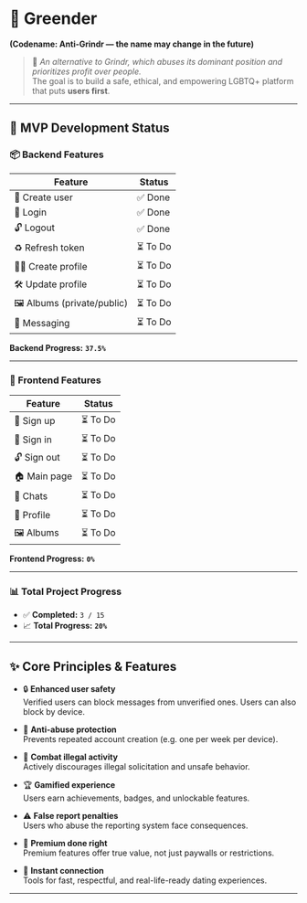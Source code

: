 # 🌈 Greender  
**(Codename: Anti-Grindr — the name may change in the future)**

> 💬 *An alternative to Grindr, which abuses its dominant position and prioritizes profit over people.*  
> The goal is to build a safe, ethical, and empowering LGBTQ+ platform that puts **users first**.

---

## 🚀 MVP Development Status

### 📦 Backend Features

| Feature                        | Status   |
|-------------------------------|----------|
| 👤 Create user                 | ✅ Done  |
| 🔐 Login                      | ✅ Done  |
| 🔓 Logout                     | ✅ Done  |
| ♻️ Refresh token              | ⏳ To Do |
| 🧑‍💻 Create profile            | ⏳ To Do |
| 🛠️ Update profile             | ⏳ To Do |
| 🖼️ Albums (private/public)     | ⏳ To Do |
| 💬 Messaging                   | ⏳ To Do |

**Backend Progress:** **`37.5%`**

---

### 🎨 Frontend Features

| Feature       | Status   |
|---------------|----------|
| 📝 Sign up     | ⏳ To Do |
| 🔐 Sign in     | ⏳ To Do |
| 🔓 Sign out    | ⏳ To Do |
| 🏠 Main page   | ⏳ To Do |
| 💬 Chats       | ⏳ To Do |
| 🧑 Profile     | ⏳ To Do |
| 🖼️ Albums      | ⏳ To Do |

**Frontend Progress:** **`0%`**

---

### 📊 Total Project Progress

- ✅ **Completed:** `3 / 15`
- 📈 **Total Progress:** **`20%`**

---

## ✨ Core Principles & Features

- 🔒 **Enhanced user safety**  
  Verified users can block messages from unverified ones. Users can also block by device.

- 🧼 **Anti-abuse protection**  
  Prevents repeated account creation (e.g. one per week per device).

- 🚫 **Combat illegal activity**  
  Actively discourages illegal solicitation and unsafe behavior.

- 🏆 **Gamified experience**  
  Users earn achievements, badges, and unlockable features.

- ⚠️ **False report penalties**  
  Users who abuse the reporting system face consequences.

- 💎 **Premium done right**  
  Premium features offer true value, not just paywalls or restrictions.

- 💬 **Instant connection**  
  Tools for fast, respectful, and real-life-ready dating experiences.

---
